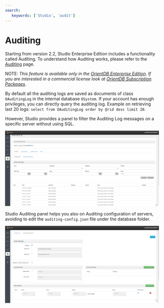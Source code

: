 ```yaml
---
search:
   keywords: ['Studio', 'audit']
---
```


# Auditing

Starting from version 2.2, Studio Enterprise Edition includes a functionality called Auditing. To understand how Auditing works, please refer to the [Auditing](../ee/Auditing.md) page.

NOTE: _This feature is available only in the [OrientDB Enterprise Edition](http://orientdb.com/orientdb-enterprise). If you are interested in a commercial license look at [OrientDB Subscription Packages](http://orientdb.com/support)_.

By default all the auditing logs are saved as documents of class `OAuditingLog` in the internal database `OSystem`. If your account has enough privileges, you can directly query the auditing log. Example on retrieving last 20 logs: `select from OAuditingLog order by @rid desc limit 20`. 

However, Studio provides a panel to filter the Auditing Log messages on a specific server without using SQL.

![](../../images/studio-auditing-log.png)

Studio Auditing panel helps you also on Auditing configuration of servers, avoiding to edit the `auditing-config.json` file under the database folder.

![](../../images/studio-auditing-configuration.png)



